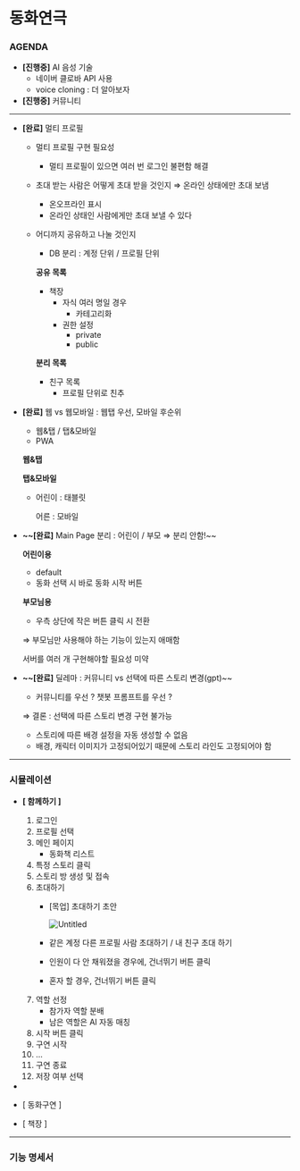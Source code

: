 # 동화연극

### AGENDA

- **[진행중]** AI 음성 기술
    - 네이버 클로바 API 사용
    - voice cloning : 더 알아보자
- **[진행중]** 커뮤니티



---

- **[완료]** 멀티 프로필
    - 멀티 프로필 구현 필요성
        - 멀티 프로필이 있으면 여러 번 로그인 불편함 해결
    - 초대 받는 사람은 어떻게 초대 받을 것인지 ⇒ 온라인 상태에만 초대 보냄
        - 온오프라인 표시
        - 온라인 상태인 사람에게만 초대 보낼 수 있다
    - 어디까지 공유하고 나눌 것인지
        - DB 분리 : 계정 단위 / 프로필 단위

      **공유 목록**

        - 책장
            - 자식 여러 명일 경우
                - 카테고리화
            - 권한 설정
                - private
                - public

      **분리 목록**

        - 친구 목록
            - 프로필 단위로 친추
- **[완료]** 웹 vs 웹모바일 : 웹탭 우선, 모바일 후순위
    - 웹&탭 / 탭&모바일
    - PWA

  **웹&탭**

  **탭&모바일**

    - 어린이 : 태블릿

      어른 : 모바일

- **~~[완료]** Main Page 분리 : 어린이 / 부모 ⇒ 분리 안함!~~


    **어린이용**
    
    - default
    - 동화 선택 시 바로 동화 시작 버튼
    
    **부모님용**
    
    - 우측 상단에 작은 버튼 클릭 시 전환
    
    ⇒ 부모님만 사용해야 하는 기능이 있는지 애매함
    
    서버를 여러 개 구현해야할 필요성 미약

- **~~[완료]** 딜레마 : 커뮤니티 vs 선택에 따른 스토리 변경(gpt)~~
    - 커뮤니티를 우선 ? 챗봇 프롬프트를 우선 ?

  ⇒ 결론 : 선택에 따른 스토리 변경 구현 불가능

    - 스토리에 따른 배경 설정을 자동 생성할 수 없음
    - 배경, 캐릭터 이미지가 고정되어있기 때문에 스토리 라인도 고정되어야 함

---

### 시뮬레이션

- **[ 함께하기 ]**
    1. 로그인
    2. 프로필 선택
    3. 메인 페이지
        - 동화책 리스트
    4. 특정 스토리 클릭
    5. 스토리 방 생성 및 접속
    6. 초대하기
        - [목업] 초대하기 초안

          ![Untitled](https://prod-files-secure.s3.us-west-2.amazonaws.com/a5e6d7f3-4707-4be7-855f-37cd4b94ba69/8490e3cb-d525-42b4-93d5-86fc422b09ba/Untitled.png)

        - 같은 계정 다른 프로필 사람 초대하기 / 내 친구 초대 하기
        - 인원이 다 안 채워졌을 경우에, 건너뛰기 버튼 클릭
        - 혼자 할 경우, 건너뛰기 버튼 클릭
    7. 역할 선정
        - 참가자 역할 분배
        - 남은 역할은 AI 자동 매칭
    8. 시작 버튼 클릭
    9. 구연 시작
    10. …
    11. 구연 종료
    12. 저장 여부 선택

-
- [ 동화구연 ]
- [ 책장 ]

---

### 기능 명세서